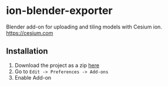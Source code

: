 # ion-blender-exporter
Blender add-on for uploading and tiling models with Cesium ion. https://cesium.com

## Installation
1. Download the project as a zip [here](https://github.com/AnalyticalGraphicsInc/ion-blender-exporter/archive/beta.zip)
2. Go to `Edit -> Preferences -> Add-ons`
3. Enable Add-on
